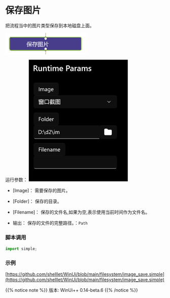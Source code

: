 # 保存图片 
把流程当中的图片类型保存到本地磁盘上面。

![action](./images/2022-11-27_144911.png ':size=90%')


运行参数：
![param](./images/2022-11-27_144956.png ':size=90%')


* [Image]： 需要保存的图片。
* [Folder]： 保存的目录。
* [Filename]： 保存的文件名,如果为空,表示使用当前时间作为文件名。

* 输出： 保存的文件的完整路径。：`Path`


### 脚本调用

```python
import simple;

```

### 示例

[https://github.com/shelllet/WinUi/blob/main/filesystem/image_save.simple](https://github.com/shelllet/WinUi/blob/main/filesystem/image_save.simple)


{{% notice note %}}
版本: WinUi++ 0.14-beta.6 
{{% /notice %}}